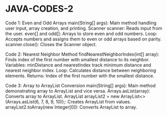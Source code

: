 # JAVA-CODES-2

Code 1: Even and Odd Arrays
main(String[] args): Main method handling user input, array creation, and printing.
Scanner scanner: Reads input from the user.
even[] and odd[]: Arrays to store even and odd numbers.
Loop: Accepts numbers and assigns them to even or odd arrays based on parity.
scanner.close(): Closes the Scanner object.

Code 2: Nearest Neighbor Method
findNearestNeighborIndex(int[] array): Finds index of the first number with smallest distance to its neighbor.
Variables: minDistance and nearestIndex track minimum distance and nearest neighbor index.
Loop: Calculates distance between neighboring elements.
Returns: Index of the first number with the smallest distance.

Code 3: Array to ArrayList Conversion
main(String[] args): Main method demonstrating array to ArrayList and vice versa.
Arrays.asList(array): Converts array to ArrayList.
ArrayList<Integer> arrayList2 = new ArrayList<>(Arrays.asList(6, 7, 8, 9, 10));: Creates ArrayList from values.
arrayList2.toArray(new Integer[0]): Converts ArrayList to array.
